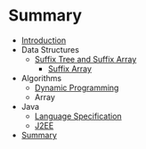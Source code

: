 # Summary

* [Introduction](README.md)
* Data Structures
   * [Suffix Tree and Suffix Array](suffix_tree_and_suffix_array.md)
       * [Suffix Array](suffix_array.md)
* Algorithms
   * [Dynamic Programming](dynamic_programming.md)
   * Array
* Java
   * [Language Specification](java_language_specification.md)
   * [J2EE](j2ee.md)
* [Summary](SUMMARY.md)


